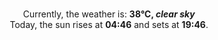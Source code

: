 <p  align="center"><br/>Currently, the weather is: <b> 38°C, <i>clear sky</i></b></br>Today, the sun rises at <b>04:46</b> and sets at <b>19:46</b>.</p>